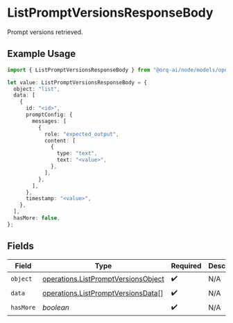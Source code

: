 # ListPromptVersionsResponseBody

Prompt versions retrieved.

## Example Usage

```typescript
import { ListPromptVersionsResponseBody } from "@orq-ai/node/models/operations";

let value: ListPromptVersionsResponseBody = {
  object: "list",
  data: [
    {
      id: "<id>",
      promptConfig: {
        messages: [
          {
            role: "expected_output",
            content: [
              {
                type: "text",
                text: "<value>",
              },
            ],
          },
        ],
      },
      timestamp: "<value>",
    },
  ],
  hasMore: false,
};
```

## Fields

| Field                                                                                      | Type                                                                                       | Required                                                                                   | Description                                                                                |
| ------------------------------------------------------------------------------------------ | ------------------------------------------------------------------------------------------ | ------------------------------------------------------------------------------------------ | ------------------------------------------------------------------------------------------ |
| `object`                                                                                   | [operations.ListPromptVersionsObject](../../models/operations/listpromptversionsobject.md) | :heavy_check_mark:                                                                         | N/A                                                                                        |
| `data`                                                                                     | [operations.ListPromptVersionsData](../../models/operations/listpromptversionsdata.md)[]   | :heavy_check_mark:                                                                         | N/A                                                                                        |
| `hasMore`                                                                                  | *boolean*                                                                                  | :heavy_check_mark:                                                                         | N/A                                                                                        |